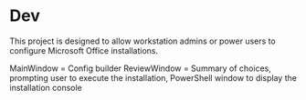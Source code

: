 # Dev

This project is designed to allow workstation admins or power users to configure Microsoft Office installations.

MainWindow = Config builder
ReviewWindow = Summary of choices, prompting user to execute the installation, PowerShell window to display the installation console
